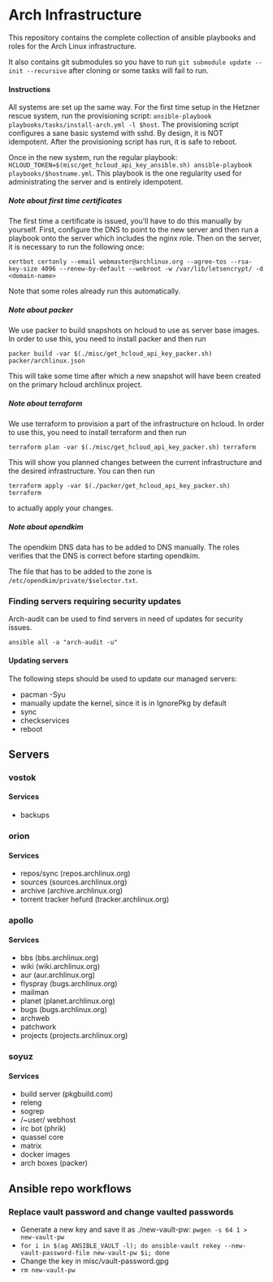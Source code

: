 # Arch Infrastructure

This repository contains the complete collection of ansible playbooks and roles for the Arch Linux infrastructure.

It also contains git submodules so you have to run `git submodule update --init
--recursive` after cloning or some tasks will fail to run.

#### Instructions
All systems are set up the same way. For the first time setup in the Hetzner rescue system,
run the provisioning script: `ansible-playbook playbooks/tasks/install-arch.yml -l $host`.
The provisioning script configures a sane basic systemd with sshd. By design, it is NOT idempotent.
After the provisioning script has run, it is safe to reboot.

Once in the new system, run the regular playbook: `HCLOUD_TOKEN=$(misc/get_hcloud_api_key_ansible.sh) ansible-playbook playbooks/$hostname.yml`.
This playbook is the one regularity used for administrating the server and is entirely idempotent.

##### Note about first time certificates

The first time a certificate is issued, you'll have to do this manually by yourself. First, configure the DNS to
point to the new server and then run a playbook onto the server which includes the nginx role. Then on the server,
it is necessary to run the following once:

    certbot certonly --email webmaster@archlinux.org --agree-tos --rsa-key-size 4096 --renew-by-default --webroot -w /var/lib/letsencrypt/ -d <domain-name>

Note that some roles already run this automatically.

##### Note about packer

We use packer to build snapshots on hcloud to use as server base images.
In order to use this, you need to install packer and then run

	packer build -var $(./misc/get_hcloud_api_key_packer.sh) packer/archlinux.json

This will take some time after which a new snapshot will have been created on the primary hcloud archlinux project.

##### Note about terraform

We use terraform to provision a part of the infrastructure on hcloud.
In order to use this, you need to install terraform and then run

    terraform plan -var $(./misc/get_hcloud_api_key_packer.sh) terraform

This will show you planned changes between the current infrastructure and the desired infrastructure.
You can then run

    terraform apply -var $(./packer/get_hcloud_api_key_packer.sh) terraform

to actually apply your changes.

##### Note about opendkim

The opendkim DNS data has to be added to DNS manually. The roles verifies that the DNS is correct before starting opendkim.

The file that has to be added to the zone is `/etc/opendkim/private/$selector.txt`.


### Finding servers requiring security updates

Arch-audit can be used to find servers in need of updates for security issues.

    ansible all -a "arch-audit -u"

#### Updating servers

The following steps should be used to update our managed servers:

* pacman -Syu
* manually update the kernel, since it is in IgnorePkg by default
* sync
* checkservices
* reboot

## Servers

### vostok

#### Services
- backups

### orion

#### Services
- repos/sync (repos.archlinux.org)
- sources (sources.archlinux.org)
- archive (archive.archlinux.org)
- torrent tracker hefurd (tracker.archlinux.org)

### apollo

#### Services
- bbs (bbs.archlinux.org)
- wiki (wiki.archlinux.org)
- aur (aur.archlinux.org)
- flyspray (bugs.archlinux.org)
- mailman
- planet (planet.archlinux.org)
- bugs (bugs.archlinux.org)
- archweb
- patchwork
- projects (projects.archlinux.org)

### soyuz

#### Services
- build server (pkgbuild.com)
- releng
- sogrep
- /~user/ webhost
- irc bot (phrik)
- quassel core
- matrix
- docker images
- arch boxes (packer)


## Ansible repo workflows

### Replace vault password and change vaulted passwords

 - Generate a new key and save it as ./new-vault-pw: `pwgen -s 64 1 > new-vault-pw`
 - `for i in $(ag ANSIBLE_VAULT -l); do ansible-vault rekey --new-vault-password-file new-vault-pw $i; done`
 - Change the key in misc/vault-password.gpg
 - `rm new-vault-pw`

